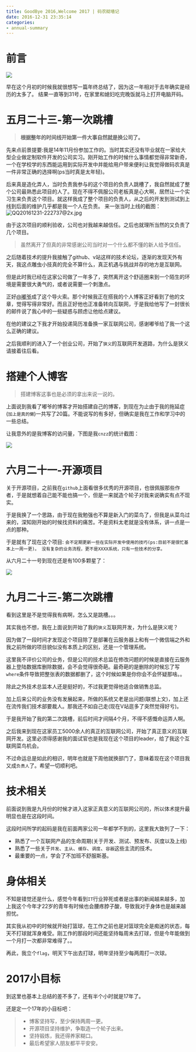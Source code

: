 ```yaml
---
title: GoodBye 2016,Welcome 2017 | 码农砌墙记
date: 2016-12-31 23:35:14
categories: 
- annual-summary
---
```

# 前言

![](https://ws1.sinaimg.cn/large/006tNbRwly1fyiaehl295j31960u0h35.jpg)


早在这个月初的时候我就很想写一篇年终总结了，因为这一年相对于去年确实是经历的太多了。
结果一直等到31号，在家里和媳妇吃完晚饭就马上打开电脑开码。

# 五月二十三-第一次跳槽
> **根据整年的时间线开始第一件大事自然就是换公司了。**

先来点前景提要:我是14年11月份参加工作的。当时其实还没有毕业就在一家给大型企业做定制软件开发的公司实习。刚开始工作的时候什么事情都觉得非常新奇，一个在学校学的东西能运用到实际开发中并能给用户带来便利让我觉得做码农真是一件非常正确的选择啊(ps当时真是太年轻)。

后来真是造化弄人，当时负责我参与的这个项目的负责人跳槽了，我自然就成了整个公司最熟悉此项目的人了。现在不得不佩服公司老板真是心大啊，居然让一个实习生来负责这个项目。就这样我成了整个项目的负责人，从之后的开发到测试到上线到后面的维护几乎都是我一个人在负责。
来一张当时上线的截图：
![QQ20161231-222737@2x.jpg](https://ooo.0o0.ooo/2017/05/07/590ea72eac0e7.jpg)


由于这次项目的顺利验收，公司也对我越来越信任。之后也就理所当然的又负责了几个项目。
<!--more-->

> 虽然离开了但真的非常感谢公司当时对一个什么都不懂的新人给予信任。

之后随着技术的提升我接触了github、v站这样的技术论坛，逐渐的发现天外有天，我这点雕虫小技真的完全不算什么，真正机遇与挑战并存的地方是互联网。

但是此时我已经在这家公司做了一年多了，突然离开这个舒适圈来到一个陌生的环境是需要很大勇气的，或者说需要一个刺激点。

正好[@嘟爷](http://tengj.top)成了这个导火索。那个时候我正在搭我的个人博客正好看到了他的文章，觉得写得非常好。而且正好他也正准备转向互联网，于是我给他写了一封很长的邮件说了我心中的一些疑惑与顾虑让他给点建议。

在他的建议之下我才开始投递简历准备换一家互联网公司，感谢嘟爷给了我一个这么正确的建议。

之后我顺利的进入了一个创业公司，开始了`狭义`的互联网开发道路，为什么是狭义请接着往后看。

# 搭建个人博客
> 搭建博客这事也是必须的拿出来说一说的。

上面说到我看了嘟爷的博客才开始搭建自己的博客，到现在为止由于我的拖延症(`加上是真的懒`)一共写了20篇。不能说写的有多好，但确实是我在工作和学习中的一些总结。

让我意外的是我博客的访问量，下图是我`cnzz`的统计截图：

![](https://ws3.sinaimg.cn/large/006tNbRwly1fyiae4xuczj31lk0qqgrg.jpg)

# 六月二十一-开源项目
关于开源项目，之前我在`github`上面看很多优秀的开源项目，也很佩服那些作者，于是就想着自己能不能也搞一个，但是一来就造个轮子对我来说确实有点不现实。

于是我换了一个思路，由于现在我勉强也不算是新入门的菜鸟了，但我是从菜鸟过来的，深知刚开始的时候找资料的痛苦。不是资料太老就是没有体系，讲一点是一点的那种。

于是就有了现在这个项目:
`会不定期更新一些在实际开发中使用的技巧(ps:目前不是很忙基本上一周一更)。 没有复杂的业务流程，更不是XXXX系统，只有一些技术的分享。`

从六月二十一号到现在还是有100多颗星了：

![](https://ws3.sinaimg.cn/large/006tNbRwly1fyiaezuuv2j314m0ocjut.jpg)

# 九月二十三-第二次跳槽
看到这里是不是觉得我有病啊，怎么又是跳槽。。。

其实我也不想，我在上面说到开始了我的`狭义`互联网开发，为什么是狭义呢？

因为做了一段时间才发现这个项目除了是部署在云服务器上和有一个微信端之外和我之前所做的项目貌似没有本质上的区别，还是一个管理系统。

这里我不评价公司的业务，但是公司的技术总监在修改问题的时候是直接在云服务器上登陆数据库删除数据，会不会觉得很奇葩。最奇葩的是删除的时候忘了写`where`条件导致把整张表的数据都删了，这个时候如果是你你会不会怀疑那啥。。

除此之外技术总监本人还是挺好的，不过我更觉得他适合做销售总监。

加上后来公司的业务没有发展起来，所做的系统又老是出问题(联想上文)，加上还在流传我们技术部要裁人。那我还不如自己走(现在V站逛多了突然觉得好亏)。

于是我开始了我的第二次跳槽，前后时间才间隔4个月，不得不感慨命运弄人啊。

之后我来到现在这家员工5000余人的真正的互联网公司，开始了真正意义的互联网开发。这里必须得感谢我的面试官也是我现在这个项目的leader，给了我这个互联网菜鸟机会。

不过命运总是如此的相识，明年也就是下周他就换部门了，意味着现在这个项目我又成`负责人`了。希望一切顺利吧。


# 技术相关
前面说到我是九月份的时候才进入这家正真意义的互联网公司的，所以体术提升最明显也是在这段时间。

这段时间所学的起码是我在前面两家公司一年都学不到的，这里我大致列了一下：

- 熟悉了一个互联网产品的生命周期(关于开发、测试、预发布、灰度以及上线)
- 熟悉了一些关于`并发`、`主从`、`缓存`、`调度`、`容器`这些主流的技术。
- 最重要的一点，学会了不加班不舒服斯基。

# 身体相关
不知是错觉还是什么，感觉今年看到`IT`行业猝死或者是出事的新闻越来越多，加上我这个今年才22岁的青年有时候也会腰疼脖子酸，导致我对于身体也是越来越担忧。

其实我从初中的时候就开始打篮球，在工作之前也是对篮球完全是痴迷的状态，每天不打球就浑身难受。刚工作的那段时间还能坚持每周末去打球，但是今年能做到一个月打一次都非常难得了。。

再此，我立个`flag`，明天下午出去打球，明年坚持至少每两周打一次球。

# 2017小目标
到这里也基本上总结的差不多了，还有半个小时就是17年了。

还是定一个17年的小目标吧：
> - 博客坚持写，至少保持两周一更。
> - 开源项目坚持维护，争取造一个轮子出来。
> - 坚持锻炼，我还得养家糊口。
> - 最后希望家人朋友都平平安安。
